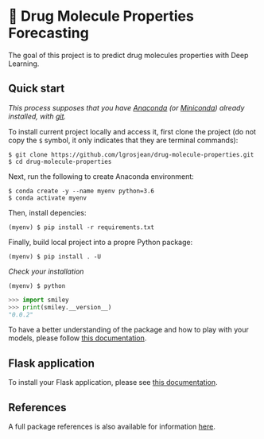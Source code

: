 # 💊 Drug Molecule Properties Forecasting

The goal of this project is to predict drug molecules properties with Deep Learning. 

## Quick start


*This process supposes that you have [Anaconda](https://www.anaconda.com/distribution/ "Anaconda homepage") (or [Miniconda](https://docs.conda.io/en/latest/miniconda.html "Miniconda homepage")) already installed, with [git](https://git-scm.com/downloads "Git download page").*

To install current project locally and access it, first clone the project (do not copy the `$` symbol, it only indicates that they are terminal commands):  
```shell
$ git clone https://github.com/lgrosjean/drug-molecule-properties.git
$ cd drug-molecule-properties
```

Next, run the following to create Anaconda environment:
```shell
$ conda create -y --name myenv python=3.6
$ conda activate myenv
```

Then, install depencies:
```shell
(myenv) $ pip install -r requirements.txt
```

Finally, build local project into a propre Python package:
```shell
(myenv) $ pip install . -U
```

*Check your installation*

```shell 
(myenv) $ python
```
```python
>>> import smiley
>>> print(smiley.__version__)
"0.0.2"
```

To have a better understanding of the package and how to play with your models, please follow [this documentation](play.md).

## Flask application

To install your Flask application, please see [this documentation](deploy.md).


## References

A full package references is also available for information [here](/train/).